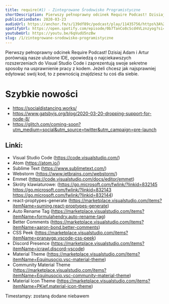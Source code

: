 ```yaml
---
title: require(#1) - Zintegrowane Środowisko Programistyczne
shortDescription: Pierwszy pełnoprawny odcinek Require Podcast! Dzisiaj Adam i Artur porównają nasze ulubione IDE, opowiedzą o najciekawszych rozszerzeniach do Visual Studio Code i zaprezentują swoje sekretne sposoby na usprawnienie pracy z kodem.
publicationDate: 2020-03-23
audioUrl: https://anchor.fm/s/139df89c/podcast/play/11435756/https%3A%2F%2Fd3ctxlq1ktw2nl.cloudfront.net%2Fproduction%2F2020-2-23%2F58452863-44100-2-af1e6eb61ed5.mp3
spotifyUrl: https://open.spotify.com/episode/0b7TanCo8cScd4VLznzyog?si=EoWy6TmpRWOKsV4cuh3BuQ
youtubeUrl: https://youtu.be/6qVudU5nzBw
slug: /1/zintegrowane-srodowisko-programistyczne
---
```


Pierwszy pełnoprawny odcinek Require Podcast! Dzisiaj Adam i Artur porównają nasze ulubione IDE, opowiedzą o najciekawszych rozszerzeniach do Visual Studio Code i zaprezentują swoje sekretne sposoby na usprawnienie pracy z kodem. Jeżeli chcesz jak najsprawniej edytować swój kod, to z pewnością znajdziesz tu coś dla siebie.

# Szybkie nowości

- https://socialdistancing.works/
- https://www.gatsbyjs.org/blog/2020-03-20-dropping-support-for-node-8/
- https://glitch.com/coming-soon?utm_medium=social&utm_source=twitter&utm_campaign=pre-launch

## Linki:

- Visual Studio Code (https://code.visualstudio.com/)
- Atom (https://atom.io/)
- Sublime Text (https://www.sublimetext.com/)
- Webstorm (https://www.jetbrains.com/webstorm/)
- Emmet (https://code.visualstudio.com/docs/editor/emmet)
- Skróty klawiaturowe: (https://go.microsoft.com/fwlink/?linkid=832145 https://go.microsoft.com/fwlink/?linkid=832143 https://go.microsoft.com/fwlink/?linkid=832144)
- react-proptypes-generate (https://marketplace.visualstudio.com/items?itemName=suming.react-proptypes-generate)
- Auto Rename Tag (https://marketplace.visualstudio.com/items?itemName=formulahendry.auto-rename-tag)
- Better Comments (https://marketplace.visualstudio.com/items?itemName=aaron-bond.better-comments)
- CSS Peek (https://marketplace.visualstudio.com/items?itemName=pranaygp.vscode-css-peek)
- Discord Presence (https://marketplace.visualstudio.com/items?itemName=icrawl.discord-vscode)
- Material Theme (https://marketplace.visualstudio.com/items?itemName=Equinusocio.vsc-material-theme)
- Community Material Theme (https://marketplace.visualstudio.com/items?itemName=Equinusocio.vsc-community-material-theme)
- Material Icon Theme (https://marketplace.visualstudio.com/items?itemName=PKief.material-icon-theme)

Timestampy: zostaną dodane niebawem
